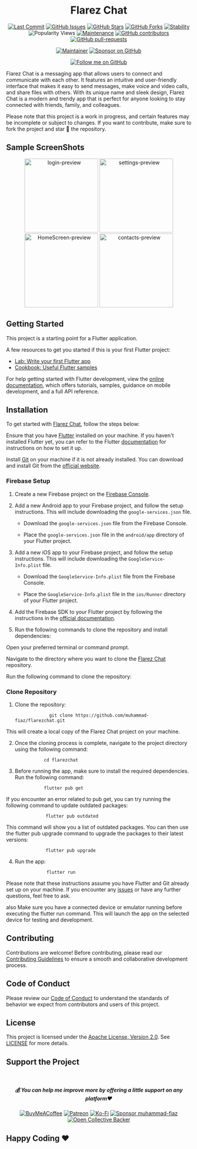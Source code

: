 <div align="center">
  
# Flarez Chat
  
[![Last Commit](https://img.shields.io/github/last-commit/muhammad-fiaz/flarezchat)](https://github.com/muhammad-fiaz/flarezchat)
[![GitHub Issues](https://img.shields.io/github/issues/muhammad-fiaz/flarezchat)](https://github.com/muhammad-fiaz/flarezchat/issues)
[![GitHub Stars](https://img.shields.io/github/stars/muhammad-fiaz/flarezchat)](https://github.com/muhammad-fiaz/flarezchat/stargazers)
[![GitHub Forks](https://img.shields.io/github/forks/muhammad-fiaz/flarezchat)](https://github.com/muhammad-fiaz/flarezchat/network)
[![Stability](https://img.shields.io/badge/Stability-Stable-green)](https://github.com/muhammad-fiaz/flarezchat)
![Popularity Views](https://komarev.com/ghpvc/?username=muhammad-fiaz&style=flat&label=Popularity)
[![Maintenance](https://img.shields.io/badge/Maintained%3F-yes-green.svg)](https://GitHub.com/muhammad-fiaz/flarezchat)
[![GitHub contributors](https://img.shields.io/github/contributors/muhammad-fiaz/flarezchat)](https://github.com/muhammad-fiaz/flarezchat/graphs/contributors)
[![GitHub pull-requests](https://img.shields.io/github/issues-pr/muhammad-fiaz/flarezchat)](https://github.com/muhammad-fiaz/flarezchat/pulls)

[![Maintainer](https://img.shields.io/badge/Maintainer-muhammad--fiaz-blue)](https://github.com/muhammad-fiaz)
[![Sponsor on GitHub](https://img.shields.io/badge/Sponsor%20on%20GitHub-Become%20a%20Sponsor-blue)](https://github.com/sponsors/muhammad-fiaz)

[![Follow me on GitHub](https://img.shields.io/github/followers/muhammad-fiaz?label=Follow&style=social)](https://github.com/muhammad-fiaz)

</div>

Flarez Chat is a messaging app that allows users to connect and communicate with each other. It features an intuitive and user-friendly interface that makes it easy to send messages, make voice and video calls, and share files with others. With its unique name and sleek design, Flarez Chat is a modern and trendy app that is perfect for anyone looking to stay connected with friends, family, and colleagues.

Please note that this project is a work in progress, and certain features may be incomplete or subject to changes. If you want to contribute, make sure to fork the project and star 🌟 the repository.

## Sample ScreenShots

<div align="center">
  <img src="https://github.com/muhammad-fiaz/flarezchat/assets/75434191/b138a73f-3117-427b-b092-0467a4d40bce.png" alt="login-preview" width="200">
  <img src="https://github.com/muhammad-fiaz/flarezchat/assets/75434191/ef5e0103-22d9-4561-81c0-2b84cc8caca7.png" alt="settings-preview" width="200">
     <img src="https://github.com/muhammad-fiaz/flarezchat/assets/75434191/3735b1d8-0f98-4cfe-a800-9dd30d0fc2fc.png" alt="HomeScreen-preview" width="200">
  <img src="https://github.com/muhammad-fiaz/flarezchat/assets/75434191/b138a73f-3117-427b-b092-0467a4d40bce.png" alt="contacts-preview" width="200">
</div>

## Getting Started

This project is a starting point for a Flutter application.

A few resources to get you started if this is your first Flutter project:

- [Lab: Write your first Flutter app](https://docs.flutter.dev/get-started/codelab)
- [Cookbook: Useful Flutter samples](https://docs.flutter.dev/cookbook)

For help getting started with Flutter development, view the
[online documentation](https://docs.flutter.dev/), which offers tutorials,
samples, guidance on mobile development, and a full API reference.

## Installation

To get started with [Flarez Chat](https://github.com/muhammad-fiaz/flarezchat), follow the steps below:

Ensure that you have [Flutter](https://docs.flutter.dev/get-started/install) installed on your machine. If you haven't installed Flutter yet, you can refer to the Flutter [documentation](https://docs.flutter.dev/) for instructions on how to set it up.

Install [Git](https://git-scm.com/) on your machine if it is not already installed. You can download and install Git from the [official website](https://git-scm.com/downloads).

### Firebase Setup

1. Create a new Firebase project on the [Firebase Console](https://console.firebase.google.com/).

2. Add a new Android app to your Firebase project, and follow the setup instructions. This will include downloading the `google-services.json` file.

   - Download the `google-services.json` file from the Firebase Console.

   - Place the `google-services.json` file in the `android/app` directory of your Flutter project.

3. Add a new iOS app to your Firebase project, and follow the setup instructions. This will include downloading the `GoogleService-Info.plist` file.

   - Download the `GoogleService-Info.plist` file from the Firebase Console.

   - Place the `GoogleService-Info.plist` file in the `ios/Runner` directory of your Flutter project.

4. Add the Firebase SDK to your Flutter project by following the instructions in the [official documentation](https://firebase.flutter.dev/docs/overview).

5. Run the following commands to clone the repository and install dependencies:

Open your preferred terminal or command prompt.

Navigate to the directory where you want to clone the [Flarez Chat](https://github.com/muhammad-fiaz/flarezchat) repository.

Run the following command to clone the repository:
### Clone Repository

1. Clone the repository:


                    git clone https://github.com/muhammad-fiaz/flarezchat.git

This will create a local copy of the Flarez Chat project on your machine.


2. Once the cloning process is complete, navigate to the project directory using the following command:

                  cd flarezchat

3. Before running the app, make sure to install the required dependencies. Run the following command:

                  flutter pub get

If you encounter an error related to pub get, you can try running the following command to update outdated packages:

                   flutter pub outdated

This command will show you a list of outdated packages. You can then use the flutter pub upgrade command to upgrade the packages to their latest versions:

                   flutter pub upgrade      
4. Run the app:

                   flutter run
Please note that these instructions assume you have Flutter and Git already set up on your machine. If you encounter any [issues](https://github.com/muhammad-fiaz/flarezchat/issues/new) or have any further questions, feel free to ask.

also Make sure you have a connected device or emulator running before executing the flutter run command. This will launch the app on the selected device for testing and development.

## Contributing
Contributions are welcome! Before contributing, please read our [Contributing Guidelines](CONTRIBUTING.md) to ensure a smooth and collaborative development process.

## Code of Conduct

Please review our [Code of Conduct](CODE_OF_CONDUCT.md) to understand the standards of behavior we expect from contributors and users of this project.

## License

This project is licensed under the [Apache License, Version 2.0](http://www.apache.org/licenses/LICENSE-2.0). See [LICENSE](LICENSE) for more details.

## Support the Project
<br>
<div align="center">

<h5> <strong> 💰 You can help me improve more by offering a little support on any platform❤️</strong></h5>

[![BuyMeACoffee](https://img.shields.io/badge/Buy%20Me%20a%20Coffee-ffdd00?style=for-the-badge&logo=buy-me-a-coffee&logoColor=black)](https://buymeacoffee.com/muhammadfiaz) [![Patreon](https://img.shields.io/badge/Patreon-F96854?style=for-the-badge&logo=patreon&logoColor=white)](https://patreon.com/muhammadfiaz) [![Ko-Fi](https://img.shields.io/badge/Ko--fi-F16061?style=for-the-badge&logo=ko-fi&logoColor=white)](https://ko-fi.com/muhammadfiaz)
[![Sponsor muhammad-fiaz](https://img.shields.io/badge/Sponsor-%231EAEDB.svg?&style=for-the-badge&logo=GitHub-Sponsors&logoColor=white)](https://github.com/sponsors/muhammad-fiaz)
[![Open Collective Backer](https://img.shields.io/badge/Open%20Collective-Backer-%238CC84B?style=for-the-badge&logo=open-collective&logoColor=white)](https://opencollective.com/muhammadfiaz)
</div>



## Happy Coding ❤️

